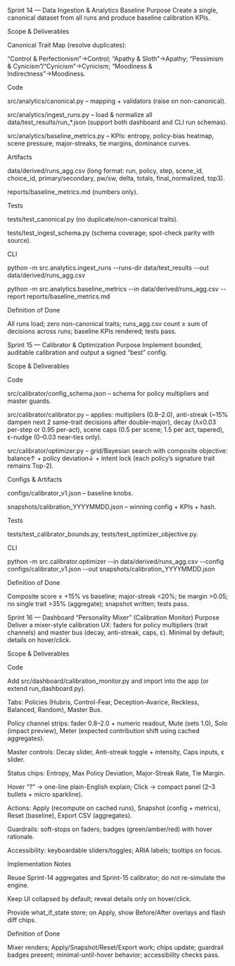 Sprint 14 — Data Ingestion & Analytics Baseline
Purpose
Create a single, canonical dataset from all runs and produce baseline calibration KPIs.

Scope & Deliverables

Canonical Trait Map (resolve duplicates):

“Control & Perfectionism”→Control; “Apathy & Sloth”→Apathy; “Pessimism & Cynicism”/“Cynicism”→Cynicism; “Moodiness & Indirectness”→Moodiness.

Code

src/analytics/canonical.py – mapping + validators (raise on non-canonical).

src/analytics/ingest_runs.py – load & normalize all data/test_results/run_*.json (support both dashboard and CLI run schemas).

src/analytics/baseline_metrics.py – KPIs: entropy, policy-bias heatmap, scene pressure, major-streaks, tie margins, dominance curves.

Artifacts

data/derived/runs_agg.csv (long format: run, policy, step, scene_id, choice_id, primary/secondary, pw/sw, delta, totals, final_normalized, top3).

reports/baseline_metrics.md (numbers only).

Tests

tests/test_canonical.py (no duplicate/non-canonical traits).

tests/test_ingest_schema.py (schema coverage; spot-check parity with source).

CLI

python -m src.analytics.ingest_runs --runs-dir data/test_results --out data/derived/runs_agg.csv

python -m src.analytics.baseline_metrics --in data/derived/runs_agg.csv --report reports/baseline_metrics.md

Definition of Done

All runs load; zero non-canonical traits; runs_agg.csv count ≥ sum of decisions across runs; baseline KPIs rendered; tests pass.














Sprint 15 — Calibrator & Optimization
Purpose
Implement bounded, auditable calibration and output a signed “best” config.

Scope & Deliverables

Code

src/calibrator/config_schema.json – schema for policy multipliers and master guards.

src/calibrator/calibrator.py – applies: multipliers (0.8–2.0), anti-streak (~15% dampen next 2 same-trait decisions after double-major), decay (λ≤0.03 per-step or 0.95 per-act), scene caps (0.5 per scene; 1.5 per act, tapered), ε-nudge (0–0.03 near-ties only).

src/calibrator/optimizer.py – grid/Bayesian search with composite objective: balance↑ + policy deviation↓ + intent lock (each policy’s signature trait remains Top-2).

Configs & Artifacts

configs/calibrator_v1.json – baseline knobs.

snapshots/calibration_YYYYMMDD.json – winning config + KPIs + hash.

Tests

tests/test_calibrator_bounds.py, tests/test_optimizer_objective.py.

CLI

python -m src.calibrator.optimizer --in data/derived/runs_agg.csv --config configs/calibrator_v1.json --out snapshots/calibration_YYYYMMDD.json

Definition of Done

Composite score ≥ +15% vs baseline; major-streak <20%; tie margin >0.05; no single trait >35% (aggregate); snapshot written; tests pass.















Sprint 16 — Dashboard “Personality Mixer” (Calibration Monitor)
Purpose
Deliver a mixer-style calibration UX: faders for policy multipliers (trait channels) and master bus (decay, anti-streak, caps, ε). Minimal by default; details on hover/click.

Scope & Deliverables

Code

Add src/dashboard/calibration_monitor.py and import into the app (or extend run_dashboard.py).

Tabs: Policies (Hubris, Control-Fear, Deception-Avarice, Reckless, Balanced, Random), Master Bus.

Policy channel strips: fader 0.8–2.0 + numeric readout, Mute (sets 1.0), Solo (impact preview), Meter (expected contribution shift using cached aggregates).

Master controls: Decay slider, Anti-streak toggle + intensity, Caps inputs, ε slider.

Status chips: Entropy, Max Policy Deviation, Major-Streak Rate, Tie Margin.

Hover “?” → one-line plain-English explain; Click → compact panel (2–3 bullets + micro sparkline).

Actions: Apply (recompute on cached runs), Snapshot (config + metrics), Reset (baseline), Export CSV (aggregates).

Guardrails: soft-stops on faders; badges (green/amber/red) with hover rationale.

Accessibility: keyboardable sliders/toggles; ARIA labels; tooltips on focus.

Implementation Notes

Reuse Sprint-14 aggregates and Sprint-15 calibrator; do not re-simulate the engine.

Keep UI collapsed by default; reveal details only on hover/click.

Provide what_if_state store; on Apply, show Before/After overlays and flash diff chips.

Definition of Done

Mixer renders; Apply/Snapshot/Reset/Export work; chips update; guardrail badges present; minimal-until-hover behavior; accessibility checks pass.